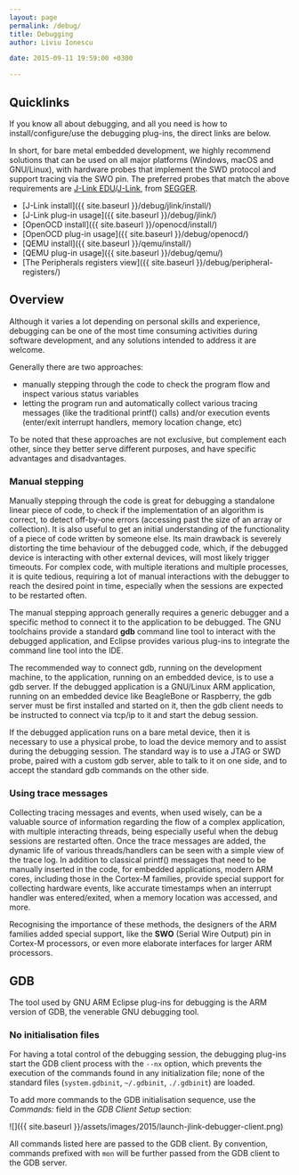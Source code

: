 ```yaml
---
layout: page
permalink: /debug/
title: Debugging
author: Liviu Ionescu

date: 2015-09-11 19:59:00 +0300

---
```


## Quicklinks

If you know all about debugging, and all you need is how to install/configure/use the debugging plug-ins, the direct links are below.

In short, for bare metal embedded development, we highly recommend solutions that can be used on all major platforms (Windows, macOS and GNU/Linux), with hardware probes that implement the SWD protocol and support tracing via the SWO pin. The preferred probes that match the above requirements are [J-Link EDU](http://www.segger.com/j-link-edu.html)/[J-Link](http://www.segger.com/jlink_base.html), from [SEGGER](http://www.segger.com/).

* [J-Link install]({{ site.baseurl }}/debug/jlink/install/)
* [J-Link plug-in usage]({{ site.baseurl }}/debug/jlink/)
* [OpenOCD install]({{ site.baseurl }}/openocd/install/)
* [OpenOCD plug-in usage]({{ site.baseurl }}/debug/openocd/)
* [QEMU install]({{ site.baseurl }}/qemu/install/)
* [QEMU plug-in usage]({{ site.baseurl }}/debug/qemu/)
* [The Peripherals registers view]({{ site.baseurl }}/debug/peripheral-registers/)

## Overview

Although it varies a lot depending on personal skills and experience, debugging can be one of the most time consuming activities during software development, and any solutions intended to address it are welcome.

Generally there are two approaches:

* manually stepping through the code to check the program flow and inspect various status variables
* letting the program run and automatically collect various tracing messages (like the traditional printf() calls) and/or execution events (enter/exit interrupt handlers, memory location change, etc)

To be noted that these approaches are not exclusive, but complement each other, since they better serve different purposes, and have specific advantages and disadvantages.

### Manual stepping

Manually stepping through the code is great for debugging a standalone linear piece of code, to check if the implementation of an algorithm is correct, to detect off-by-one errors (accessing past the size of an array or collection). It is also useful to get an initial understanding of the functionality of a piece of code written by someone else. Its main drawback is severely distorting the time behaviour of the debugged code, which, if the debugged device is interacting with other external devices, will most likely trigger timeouts. For complex code, with multiple iterations and multiple processes, it is quite tedious, requiring a lot of manual interactions with the debugger to reach the desired point in time, especially when the sessions are expected to be restarted often.

The manual stepping approach generally requires a generic debugger and a specific method to connect it to the application to be debugged. The GNU toolchains provide a standard **gdb** command line tool to interact with the debugged application, and Eclipse provides various plug-ins to integrate the command line tool into the IDE.

The recommended way to connect gdb, running on the development machine, to the application, running on an embedded device, is to use a gdb server. If the debugged application is a GNU/Linux ARM application, running on an embedded device like BeagleBone or Raspberry, the gdb server must be first installed and started on it, then the gdb client needs to be instructed to connect via tcp/ip to it and start the debug session.

If the debugged application runs on a bare metal device, then it is necessary to use a physical probe, to load the device memory and to assist during the debugging session. The standard way is to use a JTAG or SWD probe, paired with a custom gdb server, able to talk to it on one side, and to accept the standard gdb commands on the other side.

### Using trace messages

Collecting tracing messages and events, when used wisely, can be a valuable source of information regarding the flow of a complex application, with multiple interacting threads, being especially useful when the debug sessions are restarted often. Once the trace messages are added, the dynamic life of various threads/handlers can be seen with a simple view of the trace log. In addition to classical printf() messages that need to be manually inserted in the code, for embedded applications, modern ARM cores, including those in the Cortex-M families, provide special support for collecting hardware events, like accurate timestamps when an interrupt handler was entered/exited, when a memory location was accessed, and more.

Recognising the importance of these methods, the designers of the ARM families added special support, like the **SWO** (Serial Wire Output) pin in Cortex-M processors, or even more elaborate interfaces for larger ARM processors.

## GDB

The tool used by GNU ARM Eclipse plug-ins for debugging is the ARM version of GDB, the venerable GNU debugging tool.

### No initialisation files

For having a total control of the debugging session, the debugging plug-ins start the GDB client process with the `--nx` option, which prevents the execution of the commands found in any initialization file; none of the standard files (`system.gdbinit`, `~/.gdbinit`, `./.gdbinit`) are loaded.

To add more commands to the GDB initialisation sequence, use the _Commands:_ field in the _GDB Client Setup_ section:

![]({{ site.baseurl }}/assets/images/2015/launch-jlink-debugger-client.png)

All commands listed here are passed to the GDB client. By convention, commands prefixed with `mon` will be further passed from the GDB client to the GDB server.
